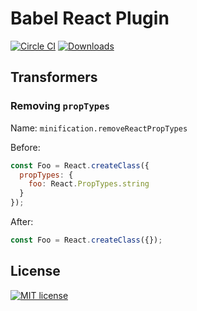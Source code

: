 Babel React Plugin
==================
[![Circle CI](https://circleci.com/gh/nkt/babel-plugin-react.svg?style=svg)](https://circleci.com/gh/nkt/babel-plugin-react)
[![Downloads](https://img.shields.io/npm/dm/babel-plugin-react.svg)](https://www.npmjs.com/package/babel-plugin-react)

Transformers
------------

### Removing `propTypes`

Name: `minification.removeReactPropTypes`

Before:
```js
const Foo = React.createClass({
  propTypes: {
    foo: React.PropTypes.string
  }
});
```
After:
```js
const Foo = React.createClass({});
```

License
-------
[![MIT license](https://img.shields.io/npm/l/babel-plugin-react.svg)](LICENSE)
